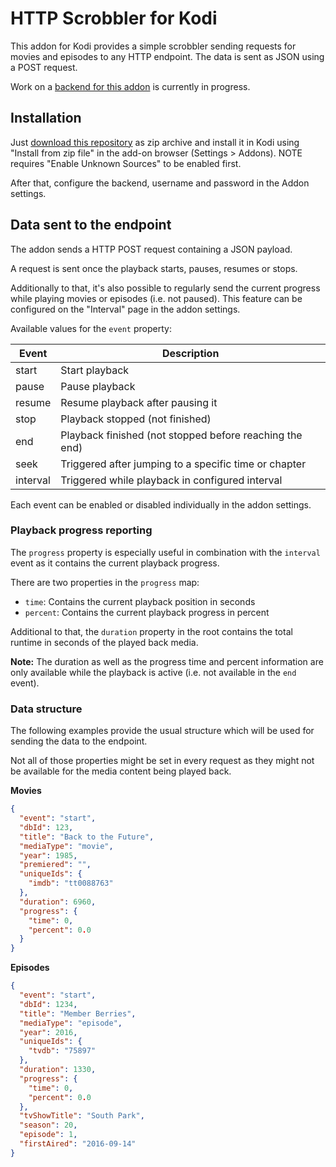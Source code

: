 # HTTP Scrobbler for Kodi

This addon for Kodi provides a simple scrobbler sending requests for movies and episodes to any HTTP endpoint. The data is sent as JSON using a POST request.

Work on a [backend for this addon](https://github.com/Programie/Tracky) is currently in progress.

## Installation

Just [download this repository](https://github.com/Programie/KodiAddon-HttpScrobbler/archive/refs/heads/main.zip) as zip archive and install it in Kodi using "Install from zip file" in the add-on browser (Settings > Addons). NOTE requires "Enable Unknown Sources" to be enabled first.

After that, configure the backend, username and password in the Addon settings.

## Data sent to the endpoint

The addon sends a HTTP POST request containing a JSON payload.

A request is sent once the playback starts, pauses, resumes or stops.

Additionally to that, it's also possible to regularly send the current progress while playing movies or episodes (i.e. not paused). This feature can be configured on the "Interval" page in the addon settings.

Available values for the `event` property:

| Event    | Description                                             |
|----------|---------------------------------------------------------|
| start    | Start playback                                          |
| pause    | Pause playback                                          |
| resume   | Resume playback after pausing it                        |
| stop     | Playback stopped (not finished)                         |
| end      | Playback finished (not stopped before reaching the end) |
| seek     | Triggered after jumping to a specific time or chapter   |
| interval | Triggered while playback in configured interval         |

Each event can be enabled or disabled individually in the addon settings.

### Playback progress reporting

The `progress` property is especially useful in combination with the `interval` event as it contains the current playback progress.

There are two properties in the `progress` map:

- `time`: Contains the current playback position in seconds
- `percent`: Contains the current playback progress in percent

Additional to that, the `duration` property in the root contains the total runtime in seconds of the played back media.

**Note:** The duration as well as the progress time and percent information are only available while the playback is active (i.e. not available in the `end` event).

### Data structure

The following examples provide the usual structure which will be used for sending the data to the endpoint.

Not all of those properties might be set in every request as they might not be available for the media content being played back.

**Movies**

```json
{
  "event": "start",
  "dbId": 123,
  "title": "Back to the Future",
  "mediaType": "movie",
  "year": 1985,
  "premiered": "",
  "uniqueIds": {
    "imdb": "tt0088763"
  },
  "duration": 6960,
  "progress": {
    "time": 0,
    "percent": 0.0
  }
}
```

**Episodes**

```json
{
  "event": "start",
  "dbId": 1234,
  "title": "Member Berries",
  "mediaType": "episode",
  "year": 2016,
  "uniqueIds": {
    "tvdb": "75897"
  },
  "duration": 1330,
  "progress": {
    "time": 0,
    "percent": 0.0
  },
  "tvShowTitle": "South Park",
  "season": 20,
  "episode": 1,
  "firstAired": "2016-09-14"
}
```
